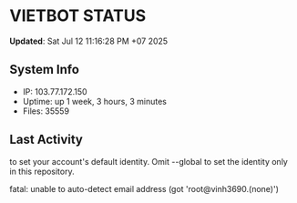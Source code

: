 # VIETBOT STATUS
**Updated**: Sat Jul 12 11:16:28 PM +07 2025

## System Info
- IP: 103.77.172.150
- Uptime: up 1 week, 3 hours, 3 minutes
- Files: 35559

## Last Activity

to set your account's default identity.
Omit --global to set the identity only in this repository.

fatal: unable to auto-detect email address (got 'root@vinh3690.(none)')
